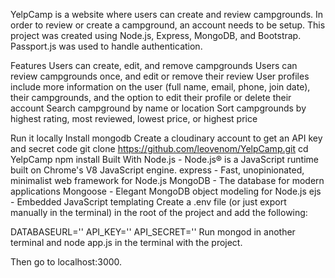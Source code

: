 YelpCamp is a website where users can create and review campgrounds. In order to review or create a campground, an account needs to be setup.
This project was created using Node.js, Express, MongoDB, and Bootstrap. Passport.js was used to handle authentication.

Features
Users can create, edit, and remove campgrounds
Users can review campgrounds once, and edit or remove their review
User profiles include more information on the user (full name, email, phone, join date), their campgrounds,
and the option to edit their profile or delete their account
Search campground by name or location
Sort campgrounds by highest rating, most reviewed, lowest price, or highest price

Run it locally
Install mongodb
Create a cloudinary account to get an API key and secret code
git clone https://github.com/leovenom/YelpCamp.git
cd YelpCamp
npm install
Built With
Node.js - Node.js® is a JavaScript runtime built on Chrome's V8 JavaScript engine.
express - Fast, unopinionated, minimalist web framework for Node.js
MongoDB - The database for modern applications
Mongoose - Elegant MongoDB object modeling for Node.js
ejs - Embedded JavaScript templating
Create a .env file (or just export manually in the terminal) in the root of the project and add the following:

DATABASEURL='<url>'
API_KEY=''<key>
API_SECRET='<secret>'
Run mongod in another terminal and node app.js in the terminal with the project.

Then go to localhost:3000.
